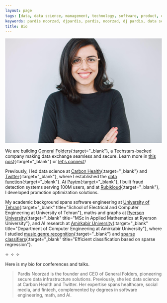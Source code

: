 ```yaml
---
layout: page
tags: [data, data science, management, technology, software, product, cloud infrastructure]
keywords: pardis noorzad, djpardis, pardis, noorzad, dj pardis, data science, general folders
title: Bio
---
```


<div class="text-center">
    <img src="/files/pics/profile_pic.jpg" alt="Pardis Noorzad" title="Pardis Noorzad">
</div>

We are building [General Folders](https://generalfolders.com){:target="_blank"}, 
a Techstars-backed company making data exchange seamless and secure. Learn more in 
[this post](https://medium.com/@djpardis/the-state-of-data-exchange-31049fa229f0){:target="_blank"} 
or [let's connect](mailto:pardis@generalfolders.com)!

Previously, I led data science at [Carbon Health](https://www.linkedin.com/posts/carbon-health_meet-pardis-noorzad-head-of-data-science-activity-6649426702302871552-DnLa/){:target="_blank"} 
and [Twitter](https://twitter.com/){:target="_blank"}, where I established the 
[data function](https://medium.com/@djpardis/models-for-integrating-data-science-teams-within-organizations-7c5afa032ebd){:target="_blank"}. 
At [Paytm](http://www.paytm.com){:target="_blank"}, 
I built fraud detection systems serving 100M users, and at 
[Rubikloud](https://www.linkedin.com/company/rubikloud-technologies/){:target="_blank"}, 
I developed promotion optimization solutions.

My academic background spans software engineering 
at [University of Tehran](http://ece.ut.ac.ir/en){:target="_blank" title="School of Electrical and Computer Engineering at University of Tehran"}, 
maths and graphs at [Ryerson University](https://www.torontomu.ca/graphs-group/join-us/){:target="_blank" title="MSc in Applied Mathematics at Ryerson University"}, 
and AI research at [Amirkabir University](http://ceit.aut.ac.ir/autcms/computer-engineering/en/home){:target="_blank" title="Department of Computer Engineering at Amirkabir University"}, 
where I studied [music genre recognition](/files/genreSturmNoorzad20120116.pdf){:target="_blank"} 
and [sparse classifiers](/files/Noorzad2012b.pdf){:target="_blank" title="Efficient classification based on sparse regression"}.

<div class="text-center">
    <span>&#10210;&nbsp;&nbsp;&#10209;&nbsp;&nbsp;&#10211;</span>
</div>

Here is my bio for conferences and talks.

> Pardis Noorzad is the founder and CEO of General Folders, pioneering 
> secure data infrastructure solutions. Previously, she led data science at Carbon Health and 
> Twitter. Her expertise spans healthcare, social media, and fintech, complemented by degrees in software engineering, 
> math, and AI. 